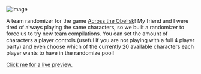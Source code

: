 ![image](https://github.com/t-kupp/across-the-obelisk-randomizer/assets/123904992/5acc2a66-b10f-4456-872e-d83a8697f676)

A team randomizer for the game [Across the Obelisk](https://store.steampowered.com/app/1385380/Across_the_Obelisk/)!
My friend and I were tired of always playing the same characters, so we built a randomizer to force us to try new team compilations.
You can set the amount of characters a player controls (useful if you are not playing with a full 4 player party) and even choose which of the currently 20 available characters each player wants to have in the randomize pool!

[Click me for a live preview.](https://t-kupp.github.io/across-the-obelisk-randomizer/)
